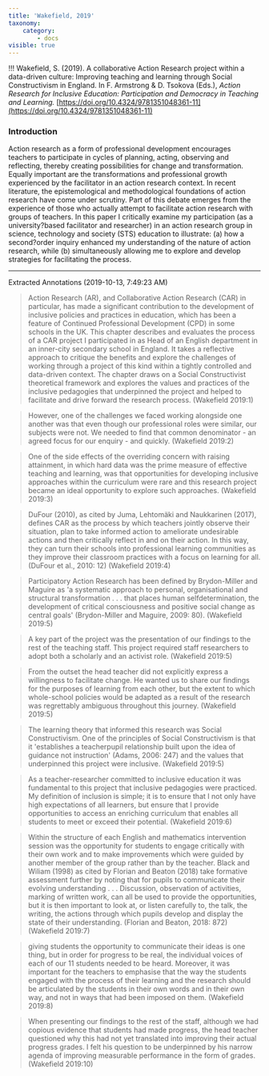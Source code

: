 ```yaml
---
title: 'Wakefield, 2019'
taxonomy:
    category:
        - docs
visible: true
---
```


!!! Wakefield, S. (2019). A collaborative Action Research project within a data-driven culture: Improving teaching and learning through Social Constructivism in England. In F. Armstrong & D. Tsokova (Eds.), *Action Research for Inclusive Education: Participation and Democracy in Teaching and Learning.* [https://doi.org/10.4324/9781351048361-11](https://doi.org/10.4324/9781351048361-11)


### Introduction

Action research as a form of professional development encourages teachers to participate in cycles of planning, acting, observing and reflecting, thereby creating possibilities for change and transformation. Equally important are the transformations and professional growth experienced by the facilitator in an action research context. In recent literature, the epistemological and methodological foundations of action research have come under scrutiny. Part of this debate emerges from the experience of those who actually attempt to facilitate action research with groups of teachers. In this paper I critically examine my participation (as a university?based facilitator and researcher) in an action research group in science, technology and society (STS) education to illustrate: (a) how a second?order inquiry enhanced my understanding of the nature of action research, while (b) simultaneously allowing me to explore and develop strategies for facilitating the process.

---


Extracted Annotations (2019-10-13, 7:49:23 AM)

> Action Research (AR), and Collaborative Action Research (CAR) in particular, has made a significant contribution to the development of inclusive policies and practices in education, which has been a feature of Continued Professional Development (CPD) in some schools in the UK. This chapter describes and evaluates the process of a CAR project I participated in as Head of an English department in an inner-city secondary school in England. It takes a reflective approach to critique the benefits and explore the challenges of working through a project of this kind within a tightly controlled and data-driven context. The chapter draws on a Social Constructivist theoretical framework and explores the values and practices of the inclusive pedagogies that underpinned the project and helped to facilitate and drive forward the research process. (Wakefield 2019:1)

> However, one of the challenges we faced working alongside one another was that even though our professional roles were similar, our subjects were not. We needed to find that common denominator - an agreed focus for our enquiry - and quickly. (Wakefield 2019:2)

> One of the side effects of the overriding concern with raising attainment, in which hard data was the prime measure of effective teaching and learning, was that opportunities for developing inclusive approaches within the curriculum were rare and this research project became an ideal opportunity to explore such approaches. (Wakefield 2019:3)

> DuFour (2010), as cited by Juma, Lehtomäki and Naukkarinen (2017), defines CAR as the process by which teachers jointly observe their situation, plan to take informed action to ameliorate undesirable actions and then critically reflect in and on their action. In this way, they can turn their schools into professional learning communities as they improve their classroom practices with a focus on learning for all. (DuFour et al., 2010: 12) (Wakefield 2019:4)

> Participatory Action Research has been defined by Brydon-Miller and Maguire as 'a systematic approach to personal, organisational and structural transformation . . . that places human selfdetermination, the development of critical consciousness and positive social change as central goals' (Brydon-Miller and Maguire, 2009: 80). (Wakefield 2019:5)

> A key part of the project was the presentation of our findings to the rest of the teaching staff. This project required staff researchers to adopt both a scholarly and an activist role. (Wakefield 2019:5)

> From the outset the head teacher did not explicitly express a willingness to facilitate change. He wanted us to share our findings for the purposes of learning from each other, but the extent to which whole-school policies would be adapted as a result of the research was regrettably ambiguous throughout this journey. (Wakefield 2019:5)

> The learning theory that informed this research was Social Constructivism. One of the principles of Social Constructivism is that it 'establishes a teacherpupil relationship built upon the idea of guidance not instruction' (Adams, 2006: 247) and the values that underpinned this project were inclusive. (Wakefield 2019:5)

> As a teacher-researcher committed to inclusive education it was fundamental to this project that inclusive pedagogies were practiced. My definition of inclusion is simple; it is to ensure that I not only have high expectations of all learners, but ensure that I provide opportunities to access an enriching curriculum that enables all students to meet or exceed their potential. (Wakefield 2019:6)

> Within the structure of each English and mathematics intervention session was the opportunity for students to engage critically with their own work and to make improvements which were guided by another member of the group rather than by the teacher. Black and Wiliam (1998) as cited by Florian and Beaton (2018) take formative assessment further by noting that for pupils to communicate their evolving understanding . . . Discussion, observation of activities, marking of written work, can all be used to provide the opportunities, but it is then important to look at, or listen carefully to, the talk, the writing, the actions through which pupils develop and display the state of their understanding. (Florian and Beaton, 2018: 872) (Wakefield 2019:7)

> giving students the opportunity to communicate their ideas is one thing, but in order for progress to be real, the individual voices of each of our 11 students needed to be heard. Moreover, it was important for the teachers to emphasise that the way the students engaged with the process of their learning and the research should be articulated by the students in their own words and in their own way, and not in ways that had been imposed on them. (Wakefield 2019:8)

> When presenting our findings to the rest of the staff, although we had copious evidence that students had made progress, the head teacher questioned why this had not yet translated into improving their actual progress grades. I felt his question to be underpinned by his narrow agenda of improving measurable performance in the form of grades.  (Wakefield 2019:10)

